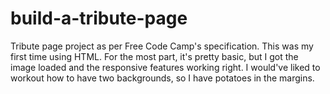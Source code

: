 # build-a-tribute-page
Tribute page project as per Free Code Camp's specification.
This was my first time using HTML. For the most part, it's pretty basic, but I got the image loaded and the responsive features working right.
I would've liked to workout how to have two backgrounds, so I have potatoes in the margins.
